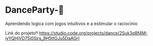 # DanceParty-🎉
Aprendendo logica com jogos intuitivos e a estimular o raciocínio 


Link do projeto!! 
https://studio.code.org/projects/dance/2Suk3qBf4M-iyYQHjVD75j0Sjrs_9H5ttGJu5DaAGrI
